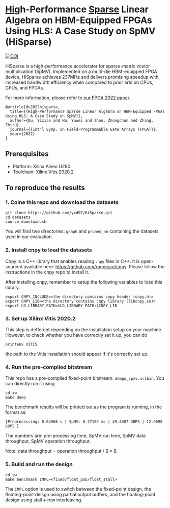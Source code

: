 # <u>Hi</u>gh-Performance <u>Sparse</u> Linear Algebra on HBM-Equipped FPGAs Using HLS: A Case Study on SpMV (HiSparse)

[![DOI](https://zenodo.org/badge/DOI/10.5281/zenodo.5819246.svg)](https://doi.org/10.5281/zenodo.5819246)

HiSparse is a high-performance accelerator for sparse-matrix vcetor multiplication (SpMV).
Implemented on a multi-die HBM-equipped FPGA device, HiSparse achieves 237MHz and delivers promising
speedup with increased bandwidth efficiency when compared to prior arts on CPUs, GPUs, and FPGAs.

For more information, please refer to [our FPGA 2022 paper](https://github.com/cornell-zhang/HiSparse/blob/master/fpgafp193a-du.pdf).
```
@article{du2022hisparse,
  title={{High-Performance Sparse Linear Algebra on HBM-Equipped FPGAs Using HLS: A Case Study on SpMV}},
  author={Du, Yixiao and Hu, Yuwei and Zhou, Zhongchun and Zhang, Zhiru},
  journal={{Int'l Symp. on Field-Programmable Gate Arrays (FPGA)}},
  year={2022}
}
```

## Prerequisites
* Platform: Xilinx Alveo U280
* Toolchain: Xilinx Vitis 2020.2

## To reproduce the results
### 1. Colne this repo and download the datasets
```
git clone https://github.com/yxd97/HiSparse.git
cd datasets
source download.sh
```
You will find two directories: ```graph``` and ```pruned_nn``` containing the datasets used in our evaluation.

### 2. Install cnpy to load the datasets
Cnpy is a C++ library that enables reading ```.npy``` files in C++. It is open-sourced available here: https://github.com/rogersce/cnpy.
Please follow the instructions in the cnpy repo to install it.

After installing cnpy, remember to setup the following variables to load this library:
```
export CNPY_INCLUDE=<the directory contains cnpy header (cnpy.h)>
export CNPY_LIB=<the directory contains cnpy library (libcnpy.so)>
export LD_LIBRARY_PATH=$LD_LIBRARY_PATH:$CNPY_LIB
```

### 3. Set up Xilinx Vitis 2020.2
This step is defferent depending on the installation setup on your machine.
However, to check whether you have correctly set it up, you can do
```
printenv VITIS
```
the path to the Vitis installation should appear if it's correctly set up.

### 4. Run the pre-complied bitstream
This repo has a pre-complied fixed-point bitstream: ```dempo_spmv.xclbin```.
You can directly run it using
```
cd sw
make demo
```
The benchmark results will be printed out as the program is running, in the format as:
```
{Preprocessing: 0.64566 s | SpMV: 0.77102 ms | 49.4087 GBPS | 12.9698 GOPS }
```
The numbers are: pre-processing time, SpMV run time, SpMV data throughput, SpMV operation throughput.

Note: data throughput = operation throughput / 2 * 8.

### 5. Build and run the design
```
cd sw
make benchmark IMPL=<fixed/float_pob/float_stall>
```
The ```IMPL``` option is used to switch between
the fixed-point design,
the floating-point deisgn using partial output buffers,
and the floating-point design using stall + row interleaving.
